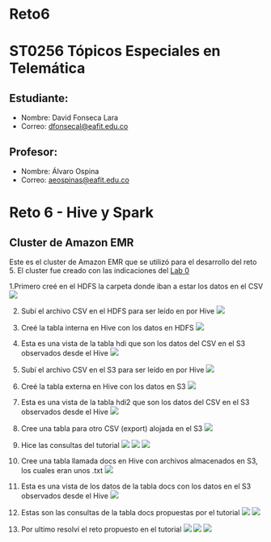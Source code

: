 # Reto6
# ST0256 Tópicos Especiales en Telemática

## Estudiante:
- Nombre: David Fonseca Lara
- Correo: dfonsecal@eafit.edu.co

## Profesor:
- Nombre: Álvaro Ospina
- Correo: aeospinas@eafit.edu.co

# Reto 6 - Hive y Spark
## Cluster de Amazon EMR
Este es el cluster de Amazon EMR que se utilizó para el desarrollo del reto 5. El cluster fue creado con las indicaciones del
[Lab 0](https://github.com/st0263eafit/st0263-241/blob/main/bigdata/00-lab-aws-emr/Install-AWS-EMR.pdf)

1.Primero creé en el HDFS la carpeta donde iban a estar los datos en el CSV
![](./Images/HiveCreadoHDFS.png)

2. Subí el archivo CSV en el HDFS para ser leído en por Hive
![](./Images/ArchivoSubido.png)

3. Creé la tabla interna en Hive con los datos en HDFS
![](./Images/ComandoCrearTabla.png)

4. Esta es una vista de la tabla hdi que son los datos del CSV en el S3 observados desde el Hive
![](./Images/DatosEnLaDB.png)

5. Subí el archivo CSV en el S3 para ser leído en por Hive
![](./Images/DatosS3.png)

6. Creé la tabla externa en Hive con los datos en S3
![](./Images/TablaExterna.png)

7. Esta es una vista de la tabla hdi2 que son los datos del CSV en el S3 observados desde el Hive
![](./Images/DatosTablaExterna.png)

8. Cree una tabla para otro CSV (export) alojada en el S3
![](./Images/CreacionTablaExpo.png)

9. Hice las consultas del tutorial
![](./Images/Consulta1.png)
![](./Images/Consulta2.png)
![](./Images/Consulta3.png)

10. Cree una tabla llamada docs en Hive con archivos almacenados en S3, los cuales eran unos .txt
![](./Images/CreacionDocsTabla.png)

11. Esta es una vista de los datos de la tabla docs con los datos en el S3 observados desde el Hive
![](./Images/DatosDocs.png)

12. Estas son las consultas de la tabla docs propuestas por el tutorial
![](./Images/ConsultaDocs1.png)
![](./Images/ConsultaDocs2.png)

13. Por ultimo resolví el reto propuesto en el tutorial
![](./Images/Reto5.png)
![](./Images/Reto5b.png)
![](./Images/Reto5c.png)
